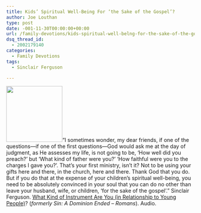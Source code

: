 ```yaml
---
title: Kids’ Spiritual Well-Being For ‘the Sake of the Gospel’?
author: Joe Louthan
type: post
date: -001-11-30T00:00:00+00:00
url: /family-devotions/kids-spiritual-well-belng-for-the-sake-of-the-gospel/
dsq_thread_id:
  - 2002179140
categories:
  - Family Devotions
tags:
  - Sinclair Ferguson

---
```

[<img class="alignright size-thumbnail wp-image-1110" title="daniels_mill_4" src="https://i0.wp.com/theologic.us/wp-content/uploads/2012/10/daniels_mill_4.jpg?resize=150%2C150" alt="" width="150" height="150" srcset="https://i0.wp.com/theologic.us/wp-content/uploads/2012/10/daniels_mill_4.jpg?resize=150%2C150 150w, https://i0.wp.com/theologic.us/wp-content/uploads/2012/10/daniels_mill_4.jpg?zoom=2&resize=150%2C150 300w, https://i0.wp.com/theologic.us/wp-content/uploads/2012/10/daniels_mill_4.jpg?zoom=3&resize=150%2C150 450w" sizes="(max-width: 150px) 100vw, 150px" data-recalc-dims="1" />][1]&#8220;I sometimes wonder, my dear friends, if one of the questions—if one of the first questions—God would ask me at the day of judgment, as He assesses my life, is not going to be, &#8216;How well did you preach?&#8217; but &#8216;What kind of father were you?&#8217; &#8216;How faithful were you to the charges I gave you?&#8217;. That&#8217;s your first ministry, isn&#8217;t it? Not to be using your gifts here and there, in the church, here and there. Thank God that you do. But if you do that at the expense of your children&#8217;s spiritual well-being, you need to be absolutely convinced in your soul that you can do no other than leave your husband, wife, or children, &#8216;for the sake of the gospel&#8217;.&#8221; Sinclair Ferguson. <a href="http://www.sermonaudio.com/playpopup.asp?SID=3912953483" target="_blank">What Kind of Instrument Are You (in Relationship to Young People)</a>? (_formerly Sin: A Dominion Ended &#8211; Romans_). Audio.

 [1]: https://i0.wp.com/theologic.us/wp-content/uploads/2012/10/daniels_mill_4.jpg